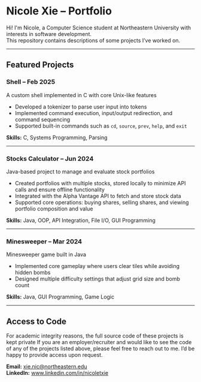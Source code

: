 # Nicole Xie – Portfolio

Hi! I'm Nicole, a Computer Science student at Northeastern University with interests in software development.  
This repository contains descriptions of some projects I’ve worked on.

---

## Featured Projects

### Shell – Feb 2025
A custom shell implemented in C with core Unix-like features
- Developed a tokenizer to parse user input into tokens  
- Implemented command execution, input/output redirection, and command sequencing  
- Supported built-in commands such as `cd`, `source`, `prev`, `help`, and `exit`  

**Skills:** C, Systems Programming, Parsing

---

### Stocks Calculator – Jun 2024
Java-based project to manage and evaluate stock portfolios  
- Created portfolios with multiple stocks, stored locally to minimize API calls and ensure offline functionality  
- Integrated with the Alpha Vantage API to fetch and store stock data 
- Supported core operations: buying shares, selling shares, and viewing portfolio composition and value

**Skills:** Java, OOP, API Integration, File I/O, GUI Programming 

---

### Minesweeper – Mar 2024
Minesweeper game built in Java
- Implemented core gameplay where users clear tiles while avoiding hidden bombs  
- Designed multiple difficulty settings that adjust grid size and bomb count  

**Skills:** Java, GUI Programming, Game Logic  

---

## Access to Code
For academic integrity reasons, the full source code of these projects is kept private
If you are an employer/recruiter and would like to see the code of any of the projects listed above, please feel free to reach out to me. I’d be happy to provide access upon request.  

**Email:** xie.nic@northeastern.edu     
**LinkedIn:** www.linkedin.com/in/nicoletxie 

